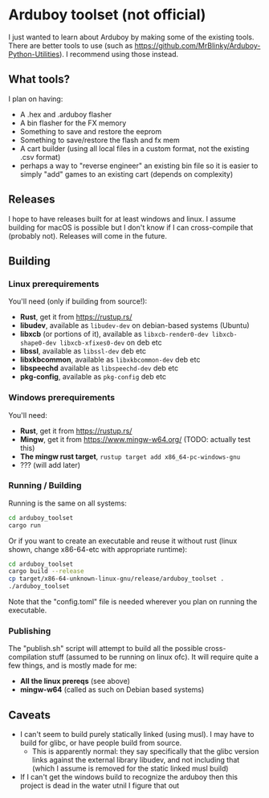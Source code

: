 # Arduboy toolset (not official)

I just wanted to learn about Arduboy by making some of the existing tools.
There are better tools to use (such as
https://github.com/MrBlinky/Arduboy-Python-Utilities). I recommend using those
instead.

## What tools?

I plan on having:
- A .hex and .arduboy flasher
- A bin flasher for the FX memory
- Something to save and restore the eeprom
- Something to save/restore the flash and fx mem
- A cart builder (using all local files in a custom format, not the existing .csv format)
- perhaps a way to "reverse engineer" an existing bin file so it is easier to simply "add" games to an existing cart
  (depends on complexity)

## Releases

I hope to have releases built for at least windows and linux. I assume building for macOS is possible but I don't know
if I can cross-compile that (probably not). Releases will come in the future.

## Building

### Linux prerequirements

You'll need (only if building from source!):
- **Rust**, get it from https://rustup.rs/
- **libudev**, available as `libudev-dev` on debian-based systems (Ubuntu)
- **libxcb** (or portions of it), available as `libxcb-render0-dev libxcb-shape0-dev libxcb-xfixes0-dev` on deb etc
- **libssl**, available as `libssl-dev` deb etc
- **libxkbcommon**, available as `libxkbcommon-dev` deb etc
- **libspeechd** available as `libspeechd-dev` deb etc
- **pkg-config**, available as `pkg-config` deb etc

### Windows prerequirements

You'll need:
- **Rust**, get it from https://rustup.rs/
- **Mingw**, get it from https://www.mingw-w64.org/ (TODO: actually test this)
- **The mingw rust target**, `rustup target add x86_64-pc-windows-gnu`
- ??? (will add later)

### Running / Building

Running is the same on all systems:

```sh
cd arduboy_toolset
cargo run
```

Or if you want to create an executable and reuse it without rust (linux shown, change x86-64-etc with appropriate runtime):

```sh
cd arduboy_toolset
cargo build --release
cp target/x86-64-unknown-linux-gnu/release/arduboy_toolset .
./arduboy_toolset
```

Note that the "config.toml" file is needed wherever you plan on running the executable.

### Publishing 

The "publish.sh" script will attempt to build all the possible cross-compilation stuff (assumed to be running on
linux ofc). It will require quite a few things, and is mostly made for me:

- **All the linux prereqs** (see above)
- **mingw-w64** (called as such on Debian based systems)


## Caveats
- I can't seem to build purely statically linked (using musl). I may have to build for glibc, or have people build from source.
  - This is apparently normal: they say specifically that the glibc version links against the external library libudev, and not
    including that (which I assume is removed for the static linked musl build)
- If I can't get the windows build to recognize the arduboy then this project is dead in the water utnil I figure that out

